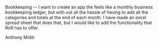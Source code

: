 Bookkeeping -- I want to create an app the feels like a monthly business bookkeeping ledger, but with out all the
hassle of having to add all the categories and totals at the end of each month. I have made an excel spread
sheet that does that, but I would like to add the functionality that RoR has to offer.

Anthony Midili